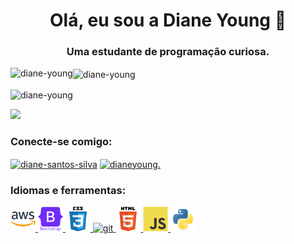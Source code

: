 <h1 align="center">Olá, eu sou a Diane Young 👋</h1>
<h3 align="center">Uma estudante de programação curiosa.</h3>

<p><img align="left" src="https://github-readme-stats.vercel.app/api/top-langs?username=diane-young&show_icons=true&locale=en&layout=compact" alt="diane-young"</p> 
<p> <img align="center" src="https://github-readme-stats.vercel.app/api?username=diane-young&show_icons=true&theme=cobalt&locale=en" alt="diane-young" /></p> <p>

<img align="center" src="https://github-readme-streak-stats.herokuapp.com/?user=diane-young&" alt="diane-young" /></p>

<p align="left"> <img src="https://komarev.com/ghpvc/?username=diane-young&label=Profile%20views&color=0e75b6&style=flat"</p>

<h3 align="left">Conecte-se comigo:</h3>
<p align="left">
<a href="https://linkedin.com/in/diane-santos-silva" target="blank"><img align="center" src="https://raw.githubusercontent.com/rahuldkjain/github-profile-readme-generator/master/src/images/icons/Social/linked-in-alt.svg" alt="diane-santos-silva" height="30" width="40" /></a>
<a href="https://discord.gg/dianeyoung." target="blank"><img align="center" src="https://raw.githubusercontent.com/rahuldkjain/github-profile-readme-generator/master/src/images/icons/Social/discord.svg" alt="dianeyoung." height="30" width="40" /></a>
</p>

<h3 align="left">Idiomas e ferramentas:</h3>
<p align="left"> <a href="https://aws.amazon.com" target="_blank" rel="noreferrer"> <img src="https://raw.githubusercontent.com/devicons/devicon/master/icons/amazonwebservices/amazonwebservices-original-wordmark.svg" alt="aws" width="40" height="40"/> </a> <a href="https://getbootstrap.com" target="_blank" rel="noreferrer"> <img src="https://raw.githubusercontent.com/devicons/devicon/master/icons/bootstrap/bootstrap-plain-wordmark.svg" alt="bootstrap" width="40" altura="40"/> </a> <a href="https://www.w3schools.com/css/" target="_blank" rel="noreferrer"> <img src="https://raw.githubusercontent.com/devicons/devicon/master/icons/css3/css3-original-wordmark.svg" alt="css3" width="40" height="40"/> </a> <a href="https://git-scm.com/" target="_blank" rel="noreferrer"> <img src="https://www.vectorlogo.zone/logos/git-scm/git-scm-icon.svg" alt="git" width="40" height="40"/> </a> <a href="https://www.w3.org/html/" target="_blank" rel="noreferrer"> <img src="https://raw.githubusercontent.com/devicons/devicon/master/icons/html5/html5-original-wordmark.svg" alt="html5" width="40" height="40"/> </a> <a href="https://developer.mozilla.org/en-US/docs/Web/JavaScript" target="_blank" rel="noreferrer"> <img src="https://raw.githubusercontent.com/devicons/devicon/master/icons/javascript/javascript-original.svg" alt="javascript" width="40" height="40"/> </a> <a href="https://www.python.org" target="_blank" rel="noreferrer"> <img src="https://raw.githubusercontent.com/devicons/devicon/master/icons/python/python-original.svg" alt="python" width="40" height="40"/> </a> </p>
